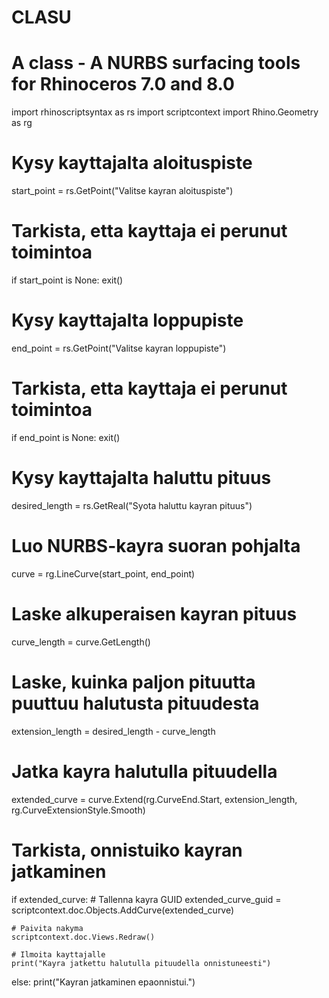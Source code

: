 # CLASU
# A class - A  NURBS surfacing tools for Rhinoceros 7.0 and 8.0

import rhinoscriptsyntax as rs
import scriptcontext
import Rhino.Geometry as rg

# Kysy kayttajalta aloituspiste
start_point = rs.GetPoint("Valitse kayran aloituspiste")

# Tarkista, etta kayttaja ei perunut toimintoa
if start_point is None:
    exit()

# Kysy kayttajalta loppupiste
end_point = rs.GetPoint("Valitse kayran loppupiste")

# Tarkista, etta kayttaja ei perunut toimintoa
if end_point is None:
    exit()

# Kysy kayttajalta haluttu pituus
desired_length = rs.GetReal("Syota haluttu kayran pituus")

# Luo NURBS-kayra suoran pohjalta
curve = rg.LineCurve(start_point, end_point)

# Laske alkuperaisen kayran pituus
curve_length = curve.GetLength()

# Laske, kuinka paljon pituutta puuttuu halutusta pituudesta
extension_length = desired_length - curve_length

# Jatka kayra halutulla pituudella
extended_curve = curve.Extend(rg.CurveEnd.Start, extension_length, rg.CurveExtensionStyle.Smooth)

# Tarkista, onnistuiko kayran jatkaminen
if extended_curve:
    # Tallenna kayra GUID
    extended_curve_guid = scriptcontext.doc.Objects.AddCurve(extended_curve)

    # Paivita nakyma
    scriptcontext.doc.Views.Redraw()

    # Ilmoita kayttajalle
    print("Kayra jatkettu halutulla pituudella onnistuneesti")
else:
    print("Kayran jatkaminen epaonnistui.")

